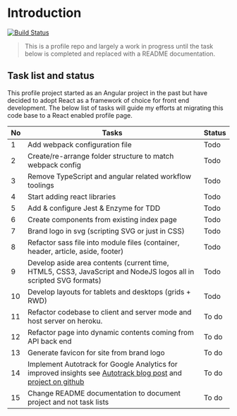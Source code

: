 # Introduction

[![Build Status](https://travis-ci.org/sundayoyeniyi/sundayoyeniyi.github.io.svg?branch=master)](https://travis-ci.org/sundayoyeniyi/sundayoyeniyi.github.io)

> This is a profile repo and largely a work in progress until the task below is completed and replaced with a README documentation.

## Task list and status

This profile project started as an Angular project in the past but have decided to adopt React as a framework of choice for front end development.  The below list of tasks will guide my efforts at migrating this code base to a React enabled profile page.

| No | Tasks  | Status   |
|----|--------|----------|
| 1  | Add webpack configuration file | Todo   |
| 2  | Create/re-arrange folder structure to match webpack config | Todo   |
| 3  | Remove TypeScript and angular related workflow toolings  | Todo   |
| 4  | Start adding react libraries  | Todo  |
| 5  | Add & configure Jest & Enzyme for TDD  | Todo   |
| 6  | Create components from existing index page | Todo   |
| 7  | Brand logo in svg (scripting SVG or just in CSS)  | Todo   |
| 8  | Refactor sass file into module files (container, header, article, aside, footer)  | Todo   |
| 9  | Develop aside area contents (current time, HTML5, CSS3, JavaScript and NodeJS logos all in scripted SVG formats)  | Todo   |
| 10  | Develop layouts for tablets and desktops (grids +  RWD)  | Todo   |
| 11  | Refactor codebase to client and server mode and host server on heroku.  | To do  |
| 12  | Refactor page into dynamic contents coming from API back end  | To do   |
| 13  | Generate favicon for site from brand logo  | To do   |
| 14 | Implement Autotrack for Google Analytics for improved insights see [Autotrack blog post](http://googledevelopers.blogspot.co.uk/2016/02/introducing-autotrack-for-analyticsjs.html?utm_source=javascriptweekly&utm_medium=email) and [project on github](https://github.com/googleanalytics/autotrack) | To do   |
| 15  | Change README documentation to document project and not task lists  | To do   |